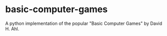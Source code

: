 # basic-computer-games
A python implementation of the popular "Basic Computer Games" by David H. Ahl.
